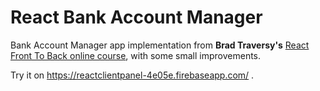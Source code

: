 # React Bank Account Manager

Bank Account Manager app implementation from **Brad Traversy's** [React Front To Back online course](https://www.udemy.com/react-front-to-back/), with some
small improvements.

Try it on https://reactclientpanel-4e05e.firebaseapp.com/ .
